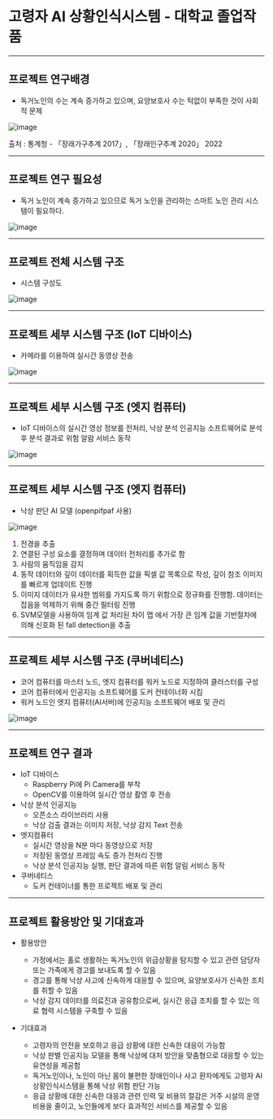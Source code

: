 # 고령자 AI 상황인식시스템 - 대학교 졸업작품

------------

## 프로젝트 연구배경
+ 독거노인의 수는 계속 증가하고 있으며, 요양보호사 수는 턱없이 부족한 것이 사회적 문제

![image](https://github.com/P1nos/Sigma-FallDetection/assets/90705236/37499f17-8240-4006-83e3-a056d305dc8a)

출처 : 통계청 - 「장래가구추계 2017」, 「장래인구추계 2020」 2022

------------

## 프로젝트 연구 필요성
+ 독거 노인이 계속 증가하고 있으므로 독거 노인을 관리하는 스마트 노인 관리 시스템이 필요하다.

![image](https://github.com/P1nos/Sigma-FallDetection/assets/90705236/bc92b9dd-111f-44a8-a947-7395904ebe12)

------------

## 프로젝트 전체 시스템 구조
+ 시스템 구성도

![image](https://github.com/P1nos/Sigma-FallDetection/assets/90705236/f9d43242-f751-4f06-969e-ec049cb06c8e)

------------

## 프로젝트 세부 시스템 구조 (IoT 디바이스)
+ 카메라를 이용하여 실시간 동영상 전송

![image](https://github.com/P1nos/Sigma-FallDetection/assets/90705236/fdef67be-e71a-4aec-98e8-247deea3f019)

------------

## 프로젝트 세부 시스템 구조 (엣지 컴퓨터)
+ IoT 디바이스의 실시간 영상 정보를 전처리, 낙상 분석 인공지능 소프트웨어로 분석 후 분석 결과로 위험 알람 서비스 동작

![image](https://github.com/P1nos/Sigma-FallDetection/assets/90705236/59f7c28b-a799-4a6f-bf89-fd5ba8de3536)

------------

## 프로젝트 세부 시스템 구조 (엣지 컴퓨터)
+ 낙상 판단 AI 모델 (openpifpaf 사용)

![image](https://github.com/P1nos/Sigma-FallDetection/assets/90705236/bf009c89-18f1-49f1-a85f-bb68b8143bbb)

1. 전경을 추출
2. 연결된 구성 요소를 결정하며 데이터 전처리를 추가로 함
3. 사람의 움직임을 감지
4. 동작 데이터와 깊이 데이터를 획득한 값을 픽셀 값 목록으로 작성, 깊이 참조 이미지를 빠르게 업데이트 진행
5. 이미지 데이터가 유사한 범위를 가지도록 하기 위함으로 정규화를 진행함. 데이터는 잡음을 억제하기 위해 중간 필터링 진행
6. SVM모델을 사용하여 임계 값 처리된 차이 맵 에서 가장 큰 임계 값을 기반절차에 의해 신호화 된 fall detection을 추출

------------

## 프로젝트 세부 시스템 구조 (쿠버네티스)
+ 코어 컴퓨터를 마스터 노드, 엣지 컴퓨터를 워커 노드로 지정하여 클러스터를 구성
+ 코어 컴퓨터에서 인공지능 소프트웨어를 도커 컨테이너화 시킴
+ 워커 노드인 엣지 컴퓨터(AI서버)에 인공지능 소프트웨어 배포 및 관리

![image](https://github.com/P1nos/Sigma-FallDetection/assets/90705236/e7634d5d-5f0c-419b-800f-902a76416c72)

------------

## 프로젝트 연구 결과
+ IoT 디바이스
  - Raspberry Pi에 Pi Camera를 부착
  - OpenCV를 이용하여 실시간 영상 촬영 후 전송
+ 낙상 분석 인공지능
  - 오픈소스 라이브러리 사용
  - 낙상 검출 결과는 이미지 저장, 낙상 감지 Text 전송
+ 엣지컴퓨터
  - 실시간 영상을 N분 마다 동영상으로 저장
  - 저장된 동영상 프레임 속도 증가 전처리 진행
  - 낙상 분석 인공지능 실행, 판단 결과에 따른 위험 알림 서비스 동작
+ 쿠버네티스
  - 도커 컨테이너를 통한 프로젝트 배포 및 관리

------------

## 프로젝트 활용방안 및 기대효과
+ 활용방안
  - 가정에서는 홀로 생활하는 독거노인의 위급상황을 탐지할 수 있고 관련 담당자 또는 가족에게 경고를 보내도록 할 수 있음
  - 경고를 통해 낙상 사고에 신속하게 대응할 수 있으며, 요양보호사가 신속한 조치를 취할 수 있음
  - 낙상 감지 데이터를 의료진과 공유함으로써, 실시간 응급 조치를 할 수 있는 의료 협력 시스템을 구축할 수 있음

+ 기대효과
  - 고령자의 안전을 보호하고 응급 상황에 대한 신속한 대응이 가능함
  - 낙상 판별 인공지능 모델을 통해 낙상에 대처 방안을 맞춤형으로 대응할 수 있는 유연성을 제공함
  - 독거노인이나, 노인이 아닌 몸이 불편한 장애인이나 사고 환자에게도 고령자 AI 상황인식시스템을 통해 낙상 위험 판단 가능
  - 응급 상황에 대한 신속한 대응과 관련 인력 및 비용의 절감은 거주 시설의 운영 비용을 줄이고, 노인들에게 보다 효과적인 서비스를 제공할 수 있음

